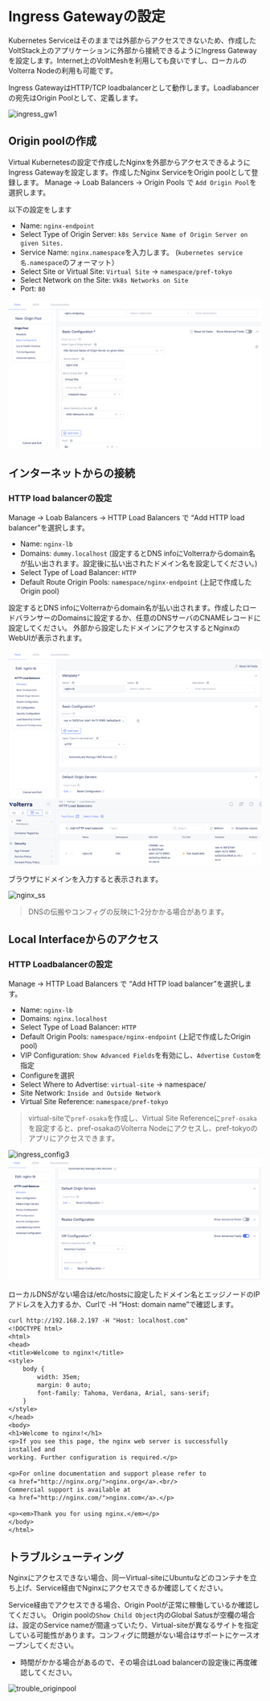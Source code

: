 # Ingress Gatewayの設定

Kubernetes Serviceはそのままでは外部からアクセスできないため、作成したVoltStack上のアプリケーションに外部から接続できるようにIngress Gatewayを設定します。Internet上のVoltMeshを利用しても良いですし、ローカルのVolterra Nodeの利用も可能です。

Ingress GatewayはHTTP/TCP loadbalancerとして動作します。Loadlabancerの宛先はOrigin Poolとして、定義します。

![ingress_gw1](./pics/ingress_gw1.png)

## Origin poolの作成

Virtual Kubernetesの設定で作成したNginxを外部からアクセスできるようにIngress Gatewayを設定します。作成したNginx ServiceをOrigin poolとして登録します。 Manage -> Loab Balancers -> Origin Pools で `Add Origin Pool`を選択します。

以下の設定をします

- Name: `nginx-endpoint`
- Select Type of Origin Server: `k8s Service Name of Origin Server on given Sites.`
- Service Name: `nginx.namespace`を入力します。 (`kubernetes service名.namespace`のフォーマット）
- Select Site or Virtual Site: `Virtual Site` -> `namespace/pref-tokyo`
- Select Network on the Site: `Vk8s Networks on Site`
- Port: `80`

![origin_server](./pics/origin_server.png)

## インターネットからの接続

### HTTP load balancerの設定

Manage -> Loab Balancers -> HTTP Load Balancers で “Add HTTP load balancer”を選択します。

- Name: `nginx-lb`
- Domains: `dummy.localhost` (設定するとDNS infoにVolterraからdomain名が払い出されます。設定後に払い出されたドメイン名を設定してください。)
- Select Type of Load Balancer: `HTTP`
- Default Route Origin Pools: `namespace/nginx-endpoint` (上記で作成したOrigin pool)

設定するとDNS infoにVolterraからdomain名が払い出されます。作成したロードバランサーのDomainsに設定するか、任意のDNSサーバのCNAMEレコードに設定してください。
外部から設定したドメインにアクセスするとNginxのWebUIが表示されます。

![ingress_config1](./pics/ingress_config1.png)
![ingress_config2](./pics/ingress_config2.png)

ブラウザにドメインを入力すると表示されます。

![nginx_ss](./pics/nginx_ss.png)
>DNSの伝搬やコンフィグの反映に1-2分かかる場合があります。

## Local Interfaceからのアクセス

### HTTP Loadbalancerの設定

Manage -> HTTP Load Balancers で “Add HTTP load balancer”を選択します。

- Name: `nginx-lb`
- Domains: `nginx.localhost`
- Select Type of Load Balancer: `HTTP`
- Default Origin Pools: `namespace/nginx-endpoint` (上記で作成したOrigin pool)
- VIP Configuration: `Show Advanced Fields`を有効にし、`Advertise Custom`を指定
- Configureを選択
- Select Where to Advertise: `virtual-site` -> namespace/
- Site Network: `Inside and Outside Network`
- Virtual Site Reference: `namespace/pref-tokyo`

> virtual-siteで`pref-osaka`を作成し、Virtual Site Referenceに`pref-osaka`を設定すると、pref-osakaのVolterra Nodeにアクセスし、pref-tokyoのアプリにアクセスできます。

![ingress_config3](./pics/ingress_config3.png)
![ingress_config4](./pics/ingress_config4.png)

ローカルDNSがない場合は/etc/hostsに設定したドメイン名とエッジノードのIPアドレスを入力するか、Curlで -H “Host: domain name”で確認します。

```
curl http://192.168.2.197 -H "Host: localhost.com"
<!DOCTYPE html>
<html>
<head>
<title>Welcome to nginx!</title>
<style>
    body {
        width: 35em;
        margin: 0 auto;
        font-family: Tahoma, Verdana, Arial, sans-serif;
    }
</style>
</head>
<body>
<h1>Welcome to nginx!</h1>
<p>If you see this page, the nginx web server is successfully installed and
working. Further configuration is required.</p>

<p>For online documentation and support please refer to
<a href="http://nginx.org/">nginx.org</a>.<br/>
Commercial support is available at
<a href="http://nginx.com/">nginx.com</a>.</p>

<p><em>Thank you for using nginx.</em></p>
</body>
</html>
```

## トラブルシューティング

Nginxにアクセスできない場合、同一Virtual-siteにUbuntuなどのコンテナを立ち上げ、Service経由でNginxにアクセスできるか確認してください。

Service経由でアクセスできる場合、Origin Poolが正常に稼働しているか確認してください。
Origin poolの`Show Child Object`内のGlobal Satusが空欄の場合は、設定のService nameが間違っていたり、Virtual-siteが異なるサイトを指定している可能性があります。コンフィグに問題がない場合はサポートにケースオープンしてください。
* 時間がかかる場合があるので、その場合はLoad balancerの設定後に再度確認してください。

![trouble_originpool](./pics/trouble_originpool.png)
